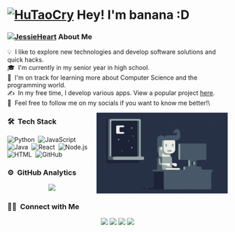 # <a href="https://emoji.gg/emoji/6949-gawrgurawavebackgroundless"><img src="https://cdn.discordapp.com/emojis/879143510807306240.png?size=128" width="32px" height="32px" alt="HuTaoCry"></a> Hey! I'm banana :D

### <a href="https://emoji.gg/emoji/6949-gawrgurawavebackgroundless"><img src="https://cdn.discordapp.com/emojis/836236841426223174.png?size=128" width="32px" height="32px" alt="JessieHeart"></a> About Me

💡 &nbsp;I like to explore new technologies and develop software solutions and quick hacks.\
🎓 &nbsp;I'm currently in my senior year in high school.\
🌱 &nbsp;I'm on track for learning more about Computer Science and the programming world.\
✍️ &nbsp;In my free time, I develop various apps. View a popular project [here](htps://dsc.gg/uwubot).\
💬 &nbsp;Feel free to follow me on my socials if you want to know me better!\

<img alt="Night Coding" src="https://raw.githubusercontent.com/AVS1508/AVS1508/master/assets/Night-Coding.gif" align="right"/>

### 🛠 &nbsp;Tech Stack

![Python](https://img.shields.io/badge/-Python-05122A?style=flat&logo=python)&nbsp;
![JavaScript](https://img.shields.io/badge/-JavaScript-05122A?style=flat&logo=javascript)&nbsp;
![Java](https://img.shields.io/badge/-Java-05122A?style=flat&logo=Java&logoColor=FFA518)&nbsp;
![React](https://img.shields.io/badge/-React-05122A?style=flat&logo=react)&nbsp;
![Node.js](https://img.shields.io/badge/-Node.js-05122A?style=flat&logo=node.js)&nbsp;
![HTML](https://img.shields.io/badge/-HTML-05122A?style=flat&logo=HTML5)&nbsp;
![GitHub](https://img.shields.io/badge/-GitHub-05122A?style=flat&logo=github)&nbsp;

### ⚙️ &nbsp;GitHub Analytics

<p align="center">
<a href="https://github.com/itzbananauwu">
  <img height="180em" src="https://github-readme-stats-eight-theta.vercel.app/api?username=itzbananauwu&show_icons=true&theme=algolia&include_all_commits=true&count_private=true"/>
</a>
</p>

### 🤝🏻 &nbsp;Connect with Me

<p align="center">
<a href="https://discord.gg/vCMEmNJ"><img src="https://media.discordapp.net/attachments/520734295112024064/895297238484525056/discord_logo_icon_181298.png?width=473&height=473"/></a>
<a href="https://twitter.com/itzbananauwu"><img src="https://media.discordapp.net/attachments/520734295112024064/895297536997343272/twitter-logo-vector-png-clipart-1.png?width=473&height=473"/></a>
<a href="mailto:datbananaboi21@gmail.com"><img src="https://img.shields.io/badge/-avsingh@umass.edu-D14836?style=flat&logo=Gmail&logoColor=white"/></a>
<a href="https://www.instagram.com/eric.da.banana.boi/"><img src="https://img.shields.io/badge/-@adityavs__-E4405F?style=flat&logo=Instagram&logoColor=white"/></a>
</p>

